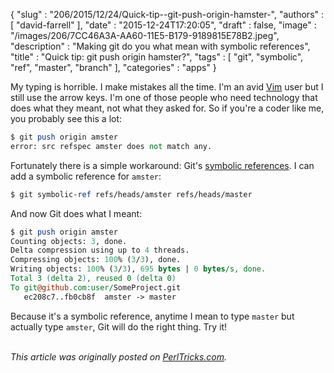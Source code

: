 {
   "slug" : "206/2015/12/24/Quick-tip--git-push-origin-hamster-",
   "authors" : [
      "david-farrell"
   ],
   "date" : "2015-12-24T17:20:05",
   "draft" : false,
   "image" : "/images/206/7CC46A3A-AA60-11E5-B179-9189815E78B2.jpeg",
   "description" : "Making git do you what mean with symbolic references",
   "title" : "Quick tip: git push origin hamster?",
   "tags" : [
      "git",
      "symbolic",
      "ref",
      "master",
      "branch"
   ],
   "categories" : "apps"
}


My typing is horrible. I make mistakes all the time. I'm an avid [Vim](http://www.vim.org/) user but I still use the arrow keys. I'm one of those people who need technology that does what they meant, not what they asked for. So if you're a coder like me, you probably see this a lot:

```perl
$ git push origin amster
error: src refspec amster does not match any.
```

Fortunately there is a simple workaround: Git's [symbolic references](https://git-scm.com/docs/git-symbolic-ref). I can add a symbolic reference for `amster`:

```perl
$ git symbolic-ref refs/heads/amster refs/heads/master
```

And now Git does what I meant:

```perl
$ git push origin amster
Counting objects: 3, done.
Delta compression using up to 4 threads.
Compressing objects: 100% (3/3), done.
Writing objects: 100% (3/3), 695 bytes | 0 bytes/s, done.
Total 3 (delta 2), reused 0 (delta 0)
To git@github.com:user/SomeProject.git
   ec208c7..fb0cb8f  amster -> master
```

Because it's a symbolic reference, anytime I mean to type `master` but actually type `amster`, Git will do the right thing. Try it!

\
*This article was originally posted on [PerlTricks.com](http://perltricks.com).*
